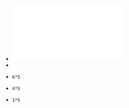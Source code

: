 - ![Informe Contrato 73  Proyecto Alumnus+vf signed (1).pdf](../assets/Informe_Contrato_73_Proyecto_Alumnus+vf_signed_(1)_1637552839114_0.pdf)
-
- ```calc
  6*5
  ```
- ```calc
  4*5
  ```
- ```calc
  1*5
  ```